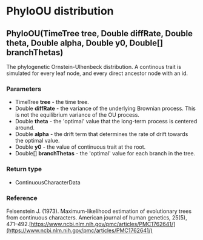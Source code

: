 PhyloOU distribution
====================
PhyloOU(TimeTree **tree**, Double **diffRate**, Double **theta**, Double **alpha**, Double **y0**, Double[] **branchThetas**)
-----------------------------------------------------------------------------------------------------------------------------

The phylogenetic Ornstein-Ulhenbeck distribution. A continous trait is simulated for every leaf node, and every direct ancestor node with an id.

### Parameters

- TimeTree **tree** - the time tree.
- Double **diffRate** - the variance of the underlying Brownian process. This is not the equilibrium variance of the OU process.
- Double **theta** - the 'optimal' value that the long-term process is centered around.
- Double **alpha** - the drift term that determines the rate of drift towards the optimal value.
- Double **y0** - the value of continuous trait at the root.
- Double[] **branchThetas** - the 'optimal' value for each branch in the tree.

### Return type

- ContinuousCharacterData

### Reference

Felsenstein J. (1973). Maximum-likelihood estimation of evolutionary trees from continuous characters. American journal of human genetics, 25(5), 471–492.[https://www.ncbi.nlm.nih.gov/pmc/articles/PMC1762641/](https://www.ncbi.nlm.nih.gov/pmc/articles/PMC1762641/)

